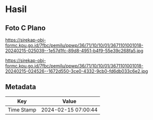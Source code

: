 # Hasil

## Foto C Plano

https://sirekap-obj-formc.kpu.go.id/7fbc/pemilu/ppwp/36/71/10/10/01/3671101001018-20240215-025039--1e57d1fc-89d8-4951-b4f9-55e39c268fa5.jpg

https://sirekap-obj-formc.kpu.go.id/7fbc/pemilu/ppwp/36/71/10/10/01/3671101001018-20240215-024526--1672d550-3ce0-4332-9cb0-fd6db033c6e2.jpg


## Metadata

| Key        | Value               |
| ---------- | ------------------- |
| Time Stamp | 2024-02-15 07:00:44 |



